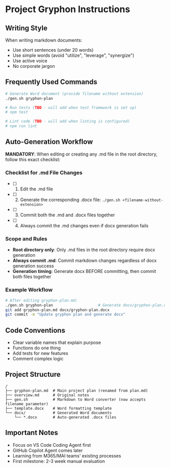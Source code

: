 # Project Gryphon Instructions

## Writing Style

When writing markdown documents:
- Use short sentences (under 20 words)
- Use simple words (avoid "utilize", "leverage", "synergize")
- Use active voice
- No corporate jargon

## Frequently Used Commands

```bash
# Generate Word document (provide filename without extension)
./gen.sh gryphon-plan

# Run tests (TBD - will add when test framework is set up)
# npm test

# Lint code (TBD - will add when linting is configured)
# npm run lint
```

## Auto-Generation Workflow

**MANDATORY**: When editing or creating any .md file in the root directory, follow this exact checklist:

### Checklist for .md File Changes
- [ ] 1. Edit the .md file
- [ ] 2. Generate the corresponding .docx file: `./gen.sh <filename-without-extension>`
- [ ] 3. Commit both the .md and .docx files together
- [ ] 4. Always commit the .md changes even if docx generation fails

### Scope and Rules
- **Root directory only**: Only .md files in the root directory require docx generation
- **Always commit .md**: Commit markdown changes regardless of docx generation success
- **Generation timing**: Generate docx BEFORE committing, then commit both files together

### Example Workflow
```bash
# After editing gryphon-plan.md:
./gen.sh gryphon-plan                    # Generate docx/gryphon-plan.docx
git add gryphon-plan.md docx/gryphon-plan.docx
git commit -m "Update gryphon plan and generate docx"
```

## Code Conventions

- Clear variable names that explain purpose
- Functions do one thing
- Add tests for new features
- Comment complex logic

## Project Structure

```
/
├── gryphon-plan.md  # Main project plan (renamed from plan.md)
├── overview.md      # Original notes
├── gen.sh           # Markdown to Word converter (now accepts filename parameter)
├── template.docx    # Word formatting template
└── docx/            # Generated Word documents
    └── *.docx       # Auto-generated .docx files
```

## Important Notes

- Focus on VS Code Coding Agent first
- GitHub Copilot Agent comes later
- Learning from M365/MAI teams' existing processes
- First milestone: 2-3 week manual evaluation